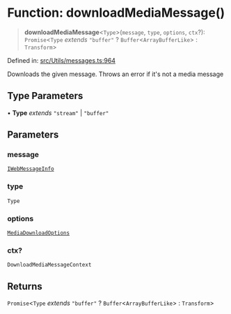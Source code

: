# Function: downloadMediaMessage()

> **downloadMediaMessage**\<`Type`\>(`message`, `type`, `options`, `ctx`?): `Promise`\<`Type` *extends* `"buffer"` ? `Buffer`\<`ArrayBufferLike`\> : `Transform`\>

Defined in: [src/Utils/messages.ts:964](https://github.com/Fokusdotid/Baileys/blob/f4c7971f59af0b012f8de667e7a21ae12f7bbf19/src/Utils/messages.ts#L964)

Downloads the given message. Throws an error if it's not a media message

## Type Parameters

• **Type** *extends* `"stream"` \| `"buffer"`

## Parameters

### message

[`IWebMessageInfo`](../namespaces/proto/interfaces/IWebMessageInfo.md)

### type

`Type`

### options

[`MediaDownloadOptions`](../type-aliases/MediaDownloadOptions.md)

### ctx?

`DownloadMediaMessageContext`

## Returns

`Promise`\<`Type` *extends* `"buffer"` ? `Buffer`\<`ArrayBufferLike`\> : `Transform`\>
